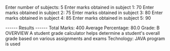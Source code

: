 Enter number of subjects: 5
Enter marks obtained in subject 1: 70
Enter marks obtained in subject 2: 75
Enter marks obtained in subject 3: 80
Enter marks obtained in subject 4: 85
Enter marks obtained in subject 5: 90

------ Results ------
Total Marks: 400
Average Percentage: 80.0
Grade: B
OVERVIEW 
A student grade calculator helps determine a student's overall grade based on various assignments and exams
Technology:
JAVA program is used
